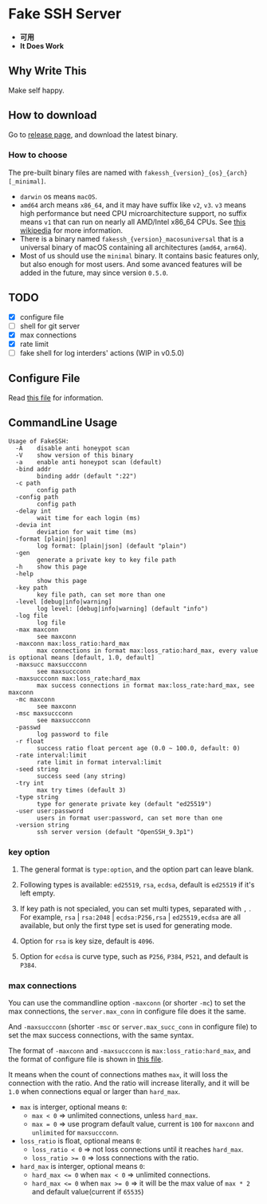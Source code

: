 # Fake SSH Server

* __可用__
* __It Does Work__

## Why Write This

Make self happy.

## How to download

Go to [release page](https://github.com/hugefiver/fakessh/releases/latest), and download the latest binary.

### How to choose

The pre-built binary files are named with `fakessh_{version}_{os}_{arch}[_minimal]`.

* `darwin` os means `macOS`.
* `amd64` arch means `x86_64`, and it may have suffix like `v2`, `v3`. `v3` means high performance but need CPU microarchitecture support, no suffix means `v1` that can run on nearly all AMD/Intel x86_64 CPUs. See [this wikipedia](https://en.wikipedia.org/wiki/X86-64#Microarchitecture_levels) for more information.
* There is a binary named `fakessh_{version}_macosuniversal` that is a universal binary of macOS containing all architectures (`amd64`, `arm64`).
* Most of us should use the `minimal` binary. It contains basic features only, but also enough for most users. And some avanced features will be added in the future, may since version `0.5.0`.

## TODO

* [x] configure file
* [ ] shell for git server
* [x] max connections
* [x] rate limit
* [ ] fake shell for log interders' actions (WIP in v0.5.0)

## Configure File

Read [this file](./conf/config.toml) for information.

## CommandLine Usage

```text
Usage of FakeSSH:
  -A    disable anti honeypot scan
  -V    show version of this binary
  -a    enable anti honeypot scan (default)
  -bind addr
        binding addr (default ":22")
  -c path
        config path
  -config path
        config path
  -delay int
        wait time for each login (ms)
  -devia int
        deviation for wait time (ms)
  -format [plain|json]
        log format: [plain|json] (default "plain")
  -gen
        generate a private key to key file path
  -h    show this page
  -help
        show this page
  -key path
        key file path, can set more than one
  -level [debug|info|warning]
        log level: [debug|info|warning] (default "info")
  -log file
        log file
  -max maxconn
        see maxconn
  -maxconn max:loss_ratio:hard_max
        max connections in format max:loss_ratio:hard_max, every value is optional means [default, 1.0, default]
  -maxsucc maxsuccconn
        see maxsuccconn
  -maxsuccconn max:loss_rate:hard_max
        max success connections in format max:loss_rate:hard_max, see maxconn
  -mc maxconn
        see maxconn
  -msc maxsuccconn
        see maxsuccconn
  -passwd
        log password to file
  -r float
        success ratio float percent age (0.0 ~ 100.0, default: 0)
  -rate interval:limit
        rate limit in format interval:limit
  -seed string
        success seed (any string)
  -try int
        max try times (default 3)
  -type string
        type for generate private key (default "ed25519")
  -user user:password
        users in format user:password, can set more than one
  -version string
        ssh server version (default "OpenSSH_9.3p1")
```

### key option

1. The general format is `type:option`, and the option part can leave blank.

2. Following types is available: `ed25519`, `rsa`, `ecdsa`, default is `ed25519` if it's left empty.

3. If key path is not specialed, you can set multi types, separated with `,` . For example, `rsa` | `rsa:2048` | `ecdsa:P256,rsa` | `ed25519,ecdsa` are all available, but only the first type set is used for generating mode.

4. Option for `rsa` is key size, default is `4096`.

5. Option for `ecdsa` is curve type, such as `P256`, `P384`, `P521`, and default is `P384`.

### max connections

You can use the commandline option `-maxconn` (or shorter `-mc`) to set the max connections, the `server.max_conn` in configure file does it the same.

And `-maxsuccconn` (shorter `-msc` or `server.max_succ_conn` in configure file) to set the max success connections, with the same syntax.

The format of `-maxconn` and `-maxsuccconn` is `max:loss_ratio:hard_max`, and the format of configure file is shown in [this file](./conf/config.toml).

It means when the count of connections mathes `max`, it will loss the connection with the ratio. And the ratio will increase literally, and it will be `1.0` when connections equal or larger than `hard_max`.

* `max` is interger, optional means `0`:
  * `max < 0` => unlimited connections, unless `hard_max`.
  * `max = 0` => use program default value, current is `100` for `maxconn` and `unlimited` for `maxsuccconn`.
* `loss_ratio` is float, optional means `0`:
  * `loss_ratio < 0` => not loss connections until it reaches `hard_max`.
  * `loss_ratio >= 0` => loss connections with the ratio.
* `hard_max` is interger, optional means `0`:
  * `hard_max <= 0` when `max < 0` => unlimited connections.
  * `hard_max <= 0` when `max >= 0` => it will be the max value of `max * 2` and default value(current if `65535`)
